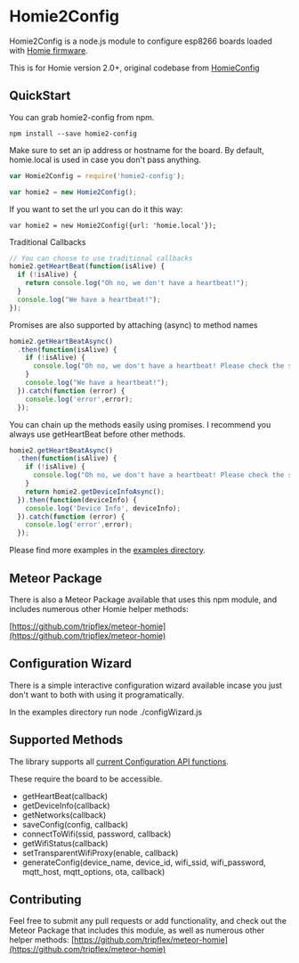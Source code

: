 # Homie2Config

Homie2Config is a node.js module to configure esp8266 boards loaded with [Homie firmware](https://github.com/marvinroger/homie-esp8266).

This is for Homie version 2.0+, original codebase from [HomieConfig](https://github.com/hongkongkiwi/node-homie-config)

## QuickStart

You can grab homie2-config from npm.

`npm install --save homie2-config`

Make sure to set an ip address or hostname for the board. By default, homie.local is used in case you don't pass anything.

```javascript
var Homie2Config = require('homie2-config');

var homie2 = new Homie2Config();
```

If you want to set the url you can do it this way:

`var homie2 = new Homie2Config({url: 'homie.local'});`

Traditional Callbacks

```javascript
// You can choose to use traditional callbacks
homie2.getHeartBeat(function(isAlive) {
  if (!isAlive) {
    return console.log("Oh no, we don't have a heartbeat!");
  }
  console.log("We have a heartbeat!");
});
```

Promises are also supported by attaching (async) to method names

```javascript
homie2.getHeartBeatAsync()
  .then(function(isAlive) {
    if (!isAlive) {
      console.log("Oh no, we don't have a heartbeat! Please check the server url " + this.baseUrl);
    }
    console.log("We have a heartbeat!");
  }).catch(function (error) {
    console.log('error',error);
  });
```

You can chain up the methods easily using promises. I recommend you always use getHeartBeat before other methods.

```javascript
homie2.getHeartBeatAsync()
  .then(function(isAlive) {
    if (!isAlive) {
      console.log("Oh no, we don't have a heartbeat! Please check the server url " + this.baseUrl);
    }
    return homie2.getDeviceInfoAsync();
  }).then(function(deviceInfo) {
    console.log('Device Info', deviceInfo);
  }).catch(function (error) {
    console.log('error',error);
  });
```

Please find more examples in the [examples directory](https://github.com/tripflex/node-homie2-config/tree/master/examples).

## Meteor Package
There is also a Meteor Package available that uses this npm module, and includes numerous other Homie helper methods:

[https://github.com/tripflex/meteor-homie](https://github.com/tripflex/meteor-homie)

## Configuration Wizard

There is a simple interactive configuration wizard available incase you just don't want to both with using it programatically.

In the examples directory run node ./configWizard.js

## Supported Methods

The library supports all [current Configuration API functions](http://marvinroger.github.io/homie-esp8266/docs/2.0.0-beta.3/configuration/http-json-api/).

These require the board to be accessible.

* getHeartBeat(callback)
* getDeviceInfo(callback)
* getNetworks(callback)
* saveConfig(config, callback)
* connectToWifi(ssid, password, callback)
* getWifiStatus(callback)
* setTransparentWifiProxy(enable, callback)
* generateConfig(device_name, device_id, wifi_ssid, wifi_password, mqtt_host, mqtt_options, ota, callback)

## Contributing

Feel free to submit any pull requests or add functionality, and check out the Meteor Package that includes this module, as well as numerous other helper methods:
[https://github.com/tripflex/meteor-homie](https://github.com/tripflex/meteor-homie)